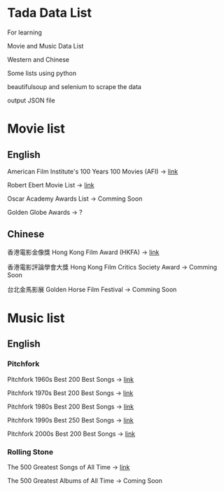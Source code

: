 # Tada Data List
For learning

Movie and Music Data List 

Western and Chinese

Some lists using python 

beautifulsoup and selenium to scrape the data

output JSON file

# Movie list

## English
American Film Institute's 100 Years 100 Movies (AFI)  -> [link](https://jaredycw.github.io/datajson/movie/western/AFI/data.json)

Robert Ebert Movie List -> [link](https://jaredycw.github.io/datajson/movie/western/RobertEbert/data.json)

Oscar Academy Awards List -> Comming Soon

Golden Globe Awards -> ?
## Chinese
香港電影金像獎 Hong Kong Film Award (HKFA) -> [link](https://jaredycw.github.io/datajson/movie/chinese/hkfa/data.json)

香港電影評論學會大獎 Hong Kong Film Critics Society Award -> Comming Soon

台北金馬影展 Golden Horse Film Festival -> Comming Soon


# Music list
## English
### Pitchfork
Pitchfork 1960s Best 200 Best Songs -> [link](https://jaredycw.github.io/datajson/music/western/pitchfork/decades/besttracks/1960s/data.json)

Pitchfork 1970s Best 200 Best Songs -> [link](https://jaredycw.github.io/datajson/music/western/pitchfork/decades/besttracks/1970s/data.json)

Pitchfork 1980s Best 200 Best Songs -> [link](https://jaredycw.github.io/datajson/music/western/pitchfork/decades/besttracks/1980s/data.json)

Pitchfork 1990s Best 250 Best Songs -> [link](https://jaredycw.github.io/datajson/music/western/pitchfork/decades/besttracks/1990s/data.json)

Pitchfork 2000s Best 200 Best Songs -> [link](https://jaredycw.github.io/datajson/music/western/pitchfork/decades/besttracks/2000s/data.json)
### Rolling Stone
The 500 Greatest Songs of All Time -> [link](https://jaredycw.github.io/datajson/music/western/rollingstone/500GreatestSong/data.json)

The 500 Greatest Albums of All Time ->  Coming Soon
